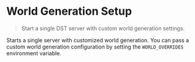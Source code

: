 # World Generation Setup
> Start a single DST server with custom world generation settings.

Starts a single server with customized world generation.
You can pass a custom world generation configuration by
setting the `WORLD_OVERRIDES` environment variable.
